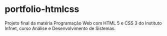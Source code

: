 # portfolio-htmlcss
Projeto final da matéria Programação Web com HTML 5 e CSS 3 do Instituto Infnet, curso Análise e Desenvolvimento de Sistemas.
